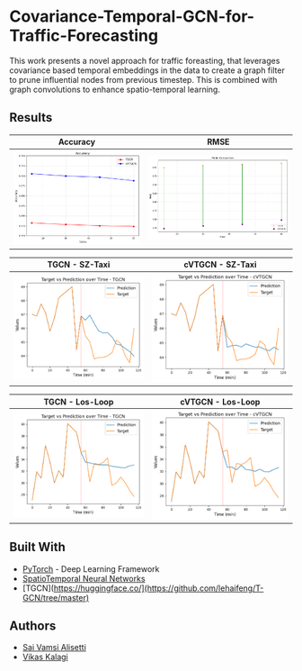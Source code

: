 # Covariance-Temporal-GCN-for-Traffic-Forecasting

This work presents a novel approach for traffic foreasting, that leverages covariance based temporal embeddings in the data to create a graph filter to prune influential nodes from previous timestep. This is combined with graph convolutions to enhance spatio-temporal learning. 

## Results

Accuracy                   | RMSE 
:-------------------------:|:-------------------------:
![](images/Accuracy.png)  |  ![](images/RMSE.png)


TGCN - SZ-Taxi             | cVTGCN - SZ-Taxi
:-------------------------:|:-------------------------:
![](images/lostgcn.png)  |  ![](images/loscVtgcn.png)

TGCN - Los-Loop            | cVTGCN - Los-Loop
:-------------------------:|:-------------------------:
![](images/tgcn.png)  |  ![](images/cvtgcn.png)



## Built With

* [PyTorch](https://pytorch.org/) - Deep Learning Framework
* [SpatioTemporal Neural Networks](https://github.com/andrea-cavallo-98/STVNN)
* [TGCN](https://huggingface.co/](https://github.com/lehaifeng/T-GCN/tree/master)


## Authors
- [Sai Vamsi Alisetti](https://github.com/Vamsi995)
- [Vikas Kalagi](https://github.com/vikaskalagi)
